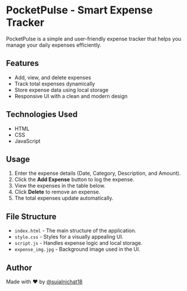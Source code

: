 # PocketPulse - Smart Expense Tracker

PocketPulse is a simple and user-friendly expense tracker that helps you manage your daily expenses efficiently.

## Features
- Add, view, and delete expenses
- Track total expenses dynamically
- Store expense data using local storage
- Responsive UI with a clean and modern design

## Technologies Used
- HTML
- CSS
- JavaScript


## Usage
1. Enter the expense details (Date, Category, Description, and Amount).
2. Click the **Add Expense** button to log the expense.
3. View the expenses in the table below.
4. Click **Delete** to remove an expense.
5. The total expenses update automatically.

## File Structure
- `index.html` - The main structure of the application.
- `style.css` - Styles for a visually appealing UI.
- `script.js` - Handles expense logic and local storage.
- `expense_img.jpg` - Background image used in the UI.

## Author
Made with ❤️ by [@sujalnichat18](https://www.linkedin.com/in/sujal-nichat-1811sn/)


